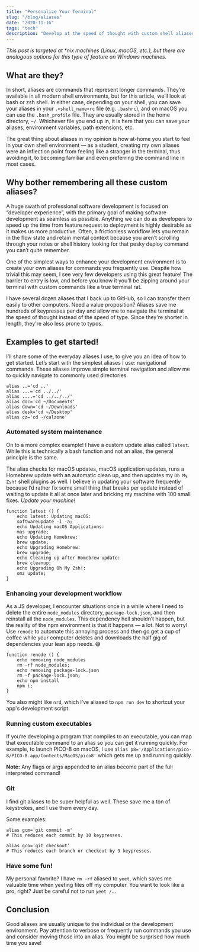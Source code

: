 ```yaml
---
title: "Personalize Your Terminal"
slug: "/blog/aliases"
date: "2020-11-16"
tags: "tech"
description: "Develop at the speed of thought with custom shell aliases."
---
```


_This post is targeted at \*nix machines (Linux, macOS, etc.), but there are analogous options for this type of feature on Windows machines._

## What are they?

In short, aliases are commands that represent longer commands. They’re available in all modern shell environments, but for this article, we’ll look at bash or zsh shell. In either case, depending on your shell, you can save your aliases in your `.<shell_name>rc` file (e.g. `.bashrc`), and on macOS you can use the `.bash_profile` file. They are usually stored in the home directory, `~/`. Whichever file you end up in, it is here that you can save your aliases, environment variables, path extensions, etc.

The great thing about aliases in my opinion is how at-home you start to feel in your own shell environment — as a student, creating my own aliases were an inflection point from feeling like a stranger in the terminal, thus avoiding it, to becoming familiar and even preferring the command line in most cases.

## Why bother remembering all these custom aliases?

A huge swath of professional software development is focused on “developer experience”, with the primary goal of making software development as seamless as possible. Anything we can do as developers to speed up the time from feature request to deployment is highly desirable as it makes us more productive. Often, a frictionless workflow lets you remain in the flow state and retain mental context because you aren’t scrolling through your notes or shell history looking for that pesky deploy command you can’t quite remember.

One of the simplest ways to enhance your development environment is to create your own aliases for commands you frequently use. Despite how trivial this may seem, I see very few developers using this great feature! The barrier to entry is low, and before you know it you’ll be zipping around your terminal with custom commands like a true terminal rat.

I have several dozen aliases that I back up to GitHub, so I can transfer them easily to other computers. Need a value proposition? Aliases save me hundreds of keypresses per day and allow me to navigate the terminal at the speed of thought instead of the speed of type. Since they're shorter in length, they're also less prone to typos.

## Examples to get started!

I’ll share some of the everyday aliases I use, to give you an idea of how to get started. Let’s start with the simplest aliases I use: navigational commands. These aliases improve simple terminal navigation and allow me to quickly navigate to commonly used directories.

```
alias ..='cd ..'
alias ...='cd ../../'
alias ....='cd ../../../'
alias doc='cd ~/Documents'
alias down='cd ~/Downloads'
alias desk='cd ~/Desktop'
alias cz='cd ~/calzone'
```

### Automated system maintenance

On to a more complex example! I have a custom update alias called `latest`. While this is technically a bash function and not an alias, the general principle is the same.

The alias checks for macOS updates, macOS application updates, runs a Homebrew update with an automatic clean up, and then updates my `Oh My Zsh!` shell plugins as well. I believe in updating your software frequently because I’d rather fix some small thing that breaks per update instead of waiting to update it all at once later and bricking my machine with 100 small fixes. _Update your machine!_

```
function latest () {
	echo latest: Updating macOS:
	softwareupdate -i -a;
	echo Updating macOS Applications:
	mas upgrade;
	echo Updating Homebrew:
	brew update;
	echo Upgrading Homebrew:
	brew upgrade;
	echo Cleaning up after Homebrew update:
	brew cleanup;
	echo Upgrading Oh My Zsh!:
	omz update;
}
```

### Enhancing your development workflow

As a JS developer, I encounter situations once in a while where I need to delete the entire `node_modules` directory, `package-lock.json`, and then reinstall all the `node_modules`. This dependency hell shouldn’t happen, but the reality of the npm environment is that it happens — a lot. Not to worry! Use `renode` to automate this annoying process and then go get a cup of coffee while your computer deletes and downloads the half gig of dependencies your lean app needs. 😅

```
function renode () {
	echo removing node_modules
	rm -rf node_modules;
	echo removing package-lock.json
	rm -f package-lock.json;
	echo npm install
	npm i;
}
```

You also might like `nrd`, which I’ve aliased to `npm run dev` to shortcut your app's development script.

### Running custom executables

If you’re developing a program that compiles to an executable, you can map that executable command to an alias so you can get it running quickly. For example, to launch PICO-8 on macOS, I use `alias p8='/Applications/pico-8/PICO-8.app/Contents/MacOS/pico8'` which gets me up and running quickly.

**Note:** Any flags or args appended to an alias become part of the full interpreted command!

### Git

I find git aliases to be super helpful as well. These save me a ton of keystrokes, and I use them every day.

Some examples:

```
alias gcm='git commit -m'
# This reduces each commit by 10 keypresses.

alias gco='git checkout’
# This reduces each branch or checkout by 9 keypresses.
```

### Have some fun!

My personal favorite? I have `rm -rf` aliased to `yeet`, which saves me valuable time when yeeting files off my computer. You want to look like a pro, right? Just be careful not to run `yeet /`...

## Conclusion

Good aliases are usually unique to the individual or the development environment. Pay attention to verbose or frequently run commands you use and consider moving those into an alias. You might be surprised how much time you save!
